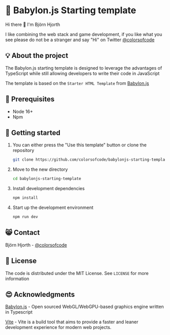 # 📂 Babylon.js Starting template

Hi there 👋 I'm Björn Hjorth

I like combining the web stack and game development, if you like what you see please do not be a stranger and say "Hi" on Twitter [@colorsofcode](https://twitter.com/colorsofcode)

## 💡 About the project
The Babylon.js starting template is designed to leverage the advantages of TypeScript while still allowing developers to write their code in JavaScript

The template is based on the `Starter HTML Template` from [Babylon.js](https://doc.babylonjs.com/setup/starterHTML)

## 🧭 Prerequisites

* Node 16+
* Npm

## 🤖 Getting started

1. You can either press the "Use this template" button or clone the repository
   ```sh
   git clone https://github.com/colorsofcode/babylonjs-starting-template.git
   ```
2. Move to the new directory
    ```sh
    cd babylonjs-starting-template
    ```
3. Install development dependencies
   ```sh
   npm install
   ```
4. Start up the development environment
   ```sh
   npm run dev
   ```

## 😸 Contact

Björn Hjorth - [@colorsofcode](https://twitter.com/colorsofcode)

## 🦉 License

The code is distributed under the MIT License. See `LICENSE` for more information

## 😍 Acknowledgments
[Babylon.js](https://www.babylonjs.com/) - Open sourced WebGL/WebGPU-based graphics engine written in Typescript

[Vite](https://www.vitejs.dev/) - Vite is a build tool that aims to provide a faster and leaner development experience for modern web projects.